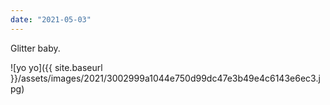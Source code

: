 ```yaml
---
date: "2021-05-03"
---
```


Glitter baby.

![yo yo]({{ site.baseurl }}/assets/images/2021/3002999a1044e750d99dc47e3b49e4c6143e6ec3.jpg)

